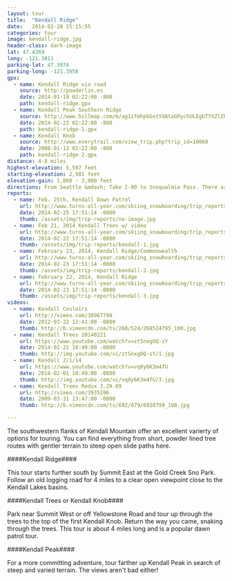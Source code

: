 ```yaml
---
layout: tour
title:  "Kendall Ridge"
date:   2014-02-28 15:15:55
categories: tour
image: kendall-ridge.jpg
header-class: dark-image
lat: 47.4269
long: -121.3811
parking-lat: 47.3974
parking-long: -121.3958
gpx:
  - name: Kendall Ridge via road
    source: http://powderlin.es
    date: 2014-01-19 02:22:00 -800
    path: kendall-ridge.gpx
  - name: Kendall Peak Southern Ridge
    source: http://www.hillmap.com/m/ag1zfmhpbGxtYXAtaGRychULEghTYXZlZE1hcBiAgICAgYr-CQw
    date: 2014-02-22 02:22:00 -800
    path: kendall-ridge-1.gpx
  - name: Kendall Knob
    source: http://www.everytrail.com/view_trip.php?trip_id=10060
    date: 2008-01-13 02:22:00 -800
    path: kendall-ridge-2.gpx
distance: 4-8 miles
highest-elevation: 5,597 feet
starting-elevation: 2,981 feet
elevation-gain: 1,000 - 3,000 feet
directions: From Seattle &mdash; Take I-90 to Snoqualmie Pass. There are two options for parking depending on your objective. One option is to park at the Summit West parking lot at Exit 52 and hike under the overpass to access the snow-covered access road for the PCT. The other option is to take Exit 54 and park at the Coal Creek Sno-park (Sno-park pass required). If you don't have a Sno-park pass you can park at the end of the Summit East parking lot and walk under the overpass to the trailhead.
reports:
  - name: Feb. 25th, Kendall Dawn Patrol
    url: http://www.turns-all-year.com/skiing_snowboarding/trip_reports/index.php?topic=30918.0
    date: 2014-02-25 17:51:14 -0800
    thumb: /assets/img/trip-reports/no-image.jpg
  - name: Feb 21, 2014 Kendall Trees w/ video
    url: http://www.turns-all-year.com/skiing_snowboarding/trip_reports/index.php?topic=30859.0
    date: 2014-02-22 17:51:14 -0800
    thumb: /assets/img/trip-reports/kendall-1.jpg
  - name: February 23, 2014, Kendall Ridge/Commonwealth
    url: http://www.turns-all-year.com/skiing_snowboarding/trip_reports/index.php?topic=30891.0
    date: 2014-02-23 17:51:14 -0800
    thumb: /assets/img/trip-reports/kendall-2.jpg
  - name: February 22, 2014, Kendall Ridge
    url: http://www.turns-all-year.com/skiing_snowboarding/trip_reports/index.php?topic=30868.0
    date: 2014-02-23 17:51:14 -0800
    thumb: /assets/img/trip-reports/kendall-3.jpg
videos:
  - name: Kendall Couloirs
    url: http://vimeo.com/38967798
    date: 2012-03-22 12:41:00 -0800
    thumb: http://b.vimeocdn.com/ts/268/524/268524795_100.jpg
  - name: Kendall Trees 20140221
    url: https://www.youtube.com/watch?v=ztSnxgOQ-sY
    date: 2014-02-21 10:49:00 -0800
    thumb: http://img.youtube.com/vi/ztSnxgOQ-sY/1.jpg
  - name: Kendall 2/1/14
    url: https://www.youtube.com/watch?v=vq0y6K3m4fU
    date: 2014-02-01 10:49:00 -0800
    thumb: http://img.youtube.com/vi/vq0y6K3m4fU/3.jpg
  - name: Kendall Trees Redux 3.29.09
    url: http://vimeo.com/3935196
    date: 2009-03-31 13:47:00 -0800
    thumb: http://b.vimeocdn.com/ts/692/879/6928799_100.jpg

---
```


The southwestern flanks of Kendall Mountain offer an excellent varierty of options for touring. You can find everything from short, powder lined tree routes with gentler terrain to steep open slide paths here.

####Kendall Ridge####

This tour starts further south by Summit East at the Gold Creek Sno Park. Follow an old logging road for 4 miles to a clear open viewpoint close to the Kendall Lakes basins.

####Kendall Trees or Kendall Knob####

Park near Summit West or off Yellowstone Road and tour up through the trees to the top of the first Kendall Knob. Return the way you came, snaking through the trees. This tour is about 4 miles long and is a popular dawn patrol tour.

####Kendall Peak####

For a more committing adventure, tour farther up Kendall Peak in search of steep and varied terrain. The views aren't bad either!